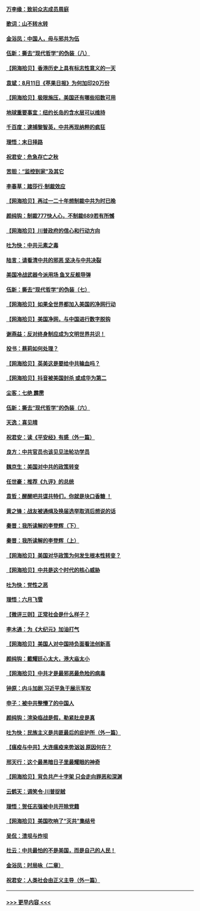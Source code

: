 #### [万李缘：致前众志成员周庭](../pages/nsc993/n12324635.md?t=08121851) 
#### [歌词：山不转水转](../pages/nsc993/n12324599.md?t=08121851) 
#### [金浴凤：中国人，毋与邪共为伍](../pages/nsc993/n12324257.md?t=08121851) 
#### [伍新：撕去“现代哲学”的伪装（八）](../pages/nsc993/n12324188.md?t=08121851) 
#### [【网海拾贝】香港历史上具有标志性意义的一天](../pages/nsc993/n12324021.md?t=08121851) 
#### [袁斌：8月11日《苹果日报》为何加印20万份](../pages/nsc993/n12323955.md?t=08121851) 
#### [【网海拾贝】极限施压，美国还有哪些招数可用](../pages/nsc993/n12322512.md?t=08121851) 
#### [地球重要事宜：纽约长岛的含水层可以维持](../pages/nsc993/n12321844.md?t=08121851) 
#### [千百度：逮捕黎智英，中共再现纳粹的疯狂](../pages/nsc993/n12321777.md?t=08121851) 
#### [理悟：末日择路](../pages/nsc993/n12320812.md?t=08121851) 
#### [祝君安：危急存亡之秋](../pages/nsc993/n12320795.md?t=08121851) 
#### [苦胆：“监控到家”及其它](../pages/nsc993/n12320751.md?t=08121851) 
#### [李春草：踏莎行·制裁效应](../pages/nsc993/n12318290.md?t=08121851) 
#### [【网海拾贝】再过一二十年想制裁中共为时已晚](../pages/nsc993/n12318195.md?t=08121851) 
#### [颜纯钩：制裁777快人心，不制裁689若有所憾](../pages/nsc993/n12316912.md?t=08121851) 
#### [【网海拾贝】川普政府的信心和行动方向](../pages/nsc993/n12316673.md?t=08121851) 
#### [吐为快：中共元素之毒](../pages/nsc993/n12316547.md?t=08121851) 
#### [陆言：请看清中共的邪恶 坚决与中共决裂](../pages/nsc993/n12315784.md?t=08121851) 
#### [美国冷战武器今派用场 鱼叉反舰导弹](../pages/nsc993/n12316258.md?t=08121851) 
#### [伍新：撕去“现代哲学”的伪装（七）](../pages/nsc993/n12315846.md?t=08121851) 
#### [【网海拾贝】如果全世界都加入美国的净网行动](../pages/nsc993/n12315588.md?t=08121851) 
#### [【网海拾贝】美国净网，与中国进行数字脱钩](../pages/nsc993/n12312813.md?t=08121851) 
#### [谢燕益：反对终身制应成为文明世界共识！](../pages/nsc993/n12310465.md?t=08121851) 
#### [投书：蔡莉如何处理？](../pages/nsc993/n12310224.md?t=08121851) 
#### [【网海拾贝】英美这是要给中共输血吗？](../pages/nsc993/n12307646.md?t=08121851) 
#### [【网海拾贝】抖音被美国封杀 或成华为第二](../pages/nsc993/n12305277.md?t=08121851) 
#### [尘客：七绝 霹雳](../pages/nsc993/n12304053.md?t=08121851) 
#### [伍新：撕去“现代哲学”的伪装（六）](../pages/nsc993/n12303243.md?t=08121851) 
#### [天逸：喜见晴](../pages/nsc993/n12303226.md?t=08121851) 
#### [祝君安：读《平安经》有感（外一篇）](../pages/nsc993/n12303170.md?t=08121851) 
#### [良方：中共官员也该见见法轮功学员](../pages/nsc993/n12302985.md?t=08121851) 
#### [魏京生：美国对中共的政策转变](../pages/nsc993/n12302929.md?t=08121851) 
#### [任世豪：推荐《九评》的总统](../pages/nsc993/n12302838.md?t=08121851) 
#### [袁哲：醒醒吧共谍共特们，你就是块口香糖 ！](../pages/nsc993/n12302678.md?t=08121851) 
#### [黄之锋：战友被通缉及换届选举取消后想说的话](../pages/nsc993/n12302681.md?t=08121851) 
#### [秦晋：我所读解的李登辉（下）](../pages/nsc993/n12302171.md?t=08121851) 
#### [秦晋：我所读解的李登辉（上）](../pages/nsc993/n12301979.md?t=08121851) 
#### [【网海拾贝】美国对华政策为何发生根本性转变？](../pages/nsc993/n12302091.md?t=08121851) 
#### [【网海拾贝】中共是这个时代的核心威胁](../pages/nsc993/n12300541.md?t=08121851) 
#### [吐为快：党性之恶](../pages/nsc993/n12300263.md?t=08121851) 
#### [理悟：六月飞雪](../pages/nsc993/n12300243.md?t=08121851) 
#### [【微评三则】正常社会是什么样子？](../pages/nsc993/n12300228.md?t=08121851) 
#### [李木通：为《大纪元》加油打气](../pages/nsc993/n12280363.md?t=08121851) 
#### [【网海拾贝】美国人对中国持负面看法创新高](../pages/nsc993/n12298720.md?t=08121851) 
#### [颜纯钩：戴耀廷心太大，港大庙太小](../pages/nsc993/n12297682.md?t=08121851) 
#### [【网海拾贝】中共才是最邪恶最危险的病毒](../pages/nsc993/n12296470.md?t=08121851) 
#### [钟原：内斗加剧 习近平急于展示军权](../pages/nsc993/n12292544.md?t=08121851) 
#### [申子：被中共整懵了的中国人](../pages/nsc993/n12291389.md?t=08121851) 
#### [颜纯钩：渲染临战是假，勒紧肚皮是真](../pages/nsc993/n12290945.md?t=08121851) 
#### [吐为快：民族主义是共匪最后的庇护所（外一篇）](../pages/nsc993/n12290887.md?t=08121851) 
#### [【瘟疫与中共】大连瘟疫来势汹汹 原因何在？](../pages/nsc993/n12287474.md?t=08121851) 
#### [邢天行：这个最黑暗日子里最耀眼的神奇](../pages/nsc993/n12289882.md?t=08121851) 
#### [【网海拾贝】背负共产十字架 只会走向罪恶和深渊](../pages/nsc993/n12288290.md?t=08121851) 
#### [云鹤天：调笑令·川普捉贼](../pages/nsc993/n12285672.md?t=08121851) 
#### [理悟：贺任志强被中共开除党籍](../pages/nsc993/n12285597.md?t=08121851) 
#### [【网海拾贝】美国吹响了“灭共”集结号](../pages/nsc993/n12284522.md?t=08121851) 
#### [吴侃：溃坝与炸坝](../pages/nsc993/n12283593.md?t=08121851) 
#### [杜云：中共最怕的不是美国，而是自己的人民！](../pages/nsc993/n12282935.md?t=08121851) 
#### [金浴凤：时局咏（二章）](../pages/nsc993/n12282923.md?t=08121851) 
#### [祝君安：人类社会由正义主导（外一篇）](../pages/nsc993/n12282809.md?t=08121851) 

----
#### [ >>> 更早内容 <<< ](../indexes/nsc993-earlier.md)
